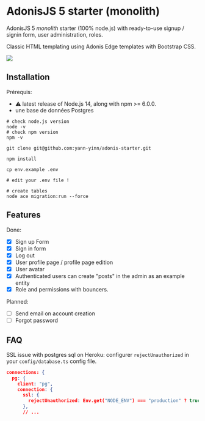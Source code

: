 # AdonisJS 5 starter (monolith)

AdonisJS 5 _monolith_ starter (100% node.js) with ready-to-use signup / signin form, user administration, roles.

Classic HTML templating using Adonis Edge templates with Bootstrap CSS.

<img src="https://github.com/yann-yinn/adonis-starter/blob/main/screen.png"/>

## Installation

Prérequis:

- ⚠️ latest release of Node.js 14, along with npm >= 6.0.0.
- une base de données Postgres

```
# check node.js version
node -v
# check npm version
npm -v

git clone git@github.com:yann-yinn/adonis-starter.git

npm install

cp env.example .env

# edit your .env file !

# create tables
node ace migration:run --force
```

## Features

Done:

- [x] Sign up Form
- [x] Sign in form
- [x] Log out
- [x] User profile page / profile page edition
- [x] User avatar
- [x] Authenticated users can create "posts" in the admin as an example entity
- [x] Role and permissions with bouncers.

Planned:

- [ ] Send email on account creation
- [ ] Forgot password

## FAQ

SSL issue with postgres sql on Heroku: configurer `rejectUnauthorized` in your `config/database.ts` config file.

```json
connections: {
  pg: {
    client: "pg",
    connection: {
      ssl: {
        rejectUnauthorized: Env.get("NODE_ENV") === "production" ? true : false,
      },
      // ...
```
